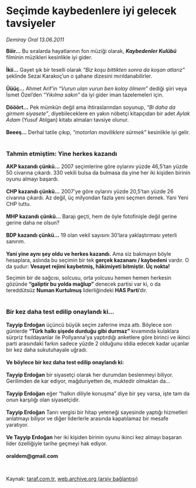 # Seçimde kaybedenlere iyi gelecek tavsiyeler

*Demiray Oral 13.06.2011*

<div class="yazi"><p><b>Biiir...</b> Bu sıralarda hayatlarının fon müziği olarak, <b><i>Kaybedenler Kulübü</i></b> filminin müzikleri kesinlikle iyi gider.<br/><br/><b>İkii...</b> Gayet şık bir teselli olarak <i>“Biz koşu bittikten sonra da koşan atlarız”</i> şeklinde Sezai Karakoç’un o şahane dizesini mırıldanabilirler. <br/><br/><b>Üüüç...</b> Ahmet Arif’in <i>“Vurun ulan vurun ben kolay ölmem”</i> dediği şiiri veya İsmet Özel’den <i>“Yıkılma sakın”</i> da iyi gider iman tazelemeleri için.<br/><br/><b>Dööört...</b> Pek mümkün değil ama ihtiraslarından soyunup, <i>“Bi daha da girmem siyasete”</i>, diyebileceklere en yakın nöbetçi kitapçıdan bir adet<i> Aylak Adam</i> (Yusuf Atılgan) kitabı almaları tavsiye olunur.<br/><br/><b>Beeeş...</b> Derhal tatile çıkıp, <i>“motorları maviliklere sürmek” </i>kesinlikle iyi gelir.<br/> <br/></p><b>
</b>
<h3>Tahmin etmiştim: Yine herkes kazandı</h3><b>
<p></p></b><b>AKP kazandı çünkü...</b> 2007 seçimlerine göre oylarını yüzde 46,5’tan yüzde 50 civarına çıkardı. 330 vekili bulsa da bulmasa da yine her iki kişiden birinin oyunu almayı başardı.<br/><br/><b>CHP kazandı çünkü...</b> 2007’ye göre oylarını yüzde 20,5’tan yüzde 26 civarına çıkardı. Az değil, üç milyondan fazla yeni seçmen demek. Yani Yeni CHP tuttu.<br/><br/><b>MHP kazandı çünkü...</b> Barajı geçti, hem de öyle fotofinişle değil gerine gerine daha ne olsun?<br/><br/><b>BDP kazandı çünkü...</b> 19 olan vekil sayısını 30’lara yaklaştırması yeterli sanırım.<br/><br/><b>Yani yine aynı şey oldu ve herkes kazandı.</b> Ama siz bakmayın böyle hesaplara, aslında bu seçimin bir tek <b>gerçek kazananı / kaybedeni</b> vardır. O da şudur: <b>Vesayet rejimi kaybetmiş, hâkimiyeti bitmiştir. Üç nokta!</b>
<p>Seçimin bir de sağcısı, solcusu, orta yolcusu hemen hemen herkesin gözünde <b>“galiptir bu yolda mağlup”</b> denecek partisi var ki, o da tereddütsüz <b>Numan Kurtulmuş </b>liderliğindeki <b>HAS Parti</b>’dir.<br/> </p><b>
</b>
<h3>Bir kez daha test edilip onaylandı ki...</h3><b>
<p></p></b><b>Tayyip Erdoğan</b> üçüncü büyük seçim zaferine imza attı. Böylece son günlerde <b>“Türk halkı şişede durduğu gibi durmaz”</b> kıvamında kulaklara sürpriz fısıldayanlar ile Pollyanna’ya yaptırdığı anketlere göre birinci ve ikinci parti arasındaki farkın sadece yüzde 2 olduğunu iddia edecek kadar uçanlar bir kez daha sukutuhayale uğradı.<br/><br/><b>Ve böylece bir kez daha test edilip onaylandı ki:<br/><br/></b><b>Tayyip Erdoğan</b> bir siyasetçi olarak her durumdan beslenmeyi biliyor. Gerilimden de kar ediyor, mağduriyetten de, muktedir olmaktan da...<br/><br/><b>Tayyip Erdoğan</b> eğer “halkın diliyle konuşma” diye bir şey varsa, işte tam da onun karşılığı olan siyasetçidir.<br/><br/><b>Tayyip Erdoğan</b> Tanrı vergisi bir hitap yeteneği sayesinde yaptığı hizmetleri anlatmayı biliyor ve diğer liderlerle arasında kapatılamaz bir mesafe yaratıyor.<br/><br/><b>Ve Tayyip Erdoğan</b> her iki kişiden birinin oyunu ikinci kez almayı başaran lider özelliğiyle tarihe geçmeyi hak ediyor.<br/><br/><b>oraldem@gmail.com</b>
<p><b> </b></p>
</div>

Kaynak: [taraf.com.tr](http://www.taraf.com.tr/demiray-oral/makale-secimde-kaybedenlere-iyi-gelecek-tavsiyeler.htm), [web.archive.org (arşiv bağlantısı)](http://web.archive.org/web/20131102170810/http://www.taraf.com.tr/demiray-oral/makale-secimde-kaybedenlere-iyi-gelecek-tavsiyeler.htm)
